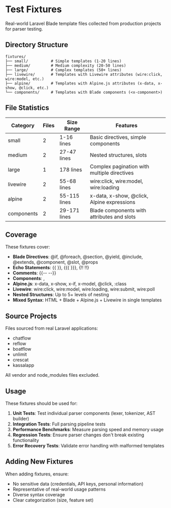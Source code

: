 # Test Fixtures

Real-world Laravel Blade template files collected from production projects for parser testing.

## Directory Structure

```
fixtures/
├── small/          # Simple templates (1-20 lines)
├── medium/         # Medium complexity (20-50 lines)
├── large/          # Complex templates (50+ lines)
├── livewire/       # Templates with Livewire attributes (wire:click, wire:model, etc.)
├── alpine/         # Templates with Alpine.js attributes (x-data, x-show, @click, etc.)
└── components/     # Templates with Blade components (<x-component>)
```

## File Statistics

| Category    | Files | Size Range | Features |
|-------------|-------|------------|----------|
| small       | 2     | 1-16 lines | Basic directives, simple components |
| medium      | 2     | 27-47 lines | Nested structures, slots |
| large       | 1     | 178 lines | Complex pagination with multiple directives |
| livewire    | 2     | 55-68 lines | wire:click, wire:model, wire:loading |
| alpine      | 2     | 55-115 lines | x-data, x-show, @click, Alpine expressions |
| components  | 2     | 29-171 lines | Blade components with attributes and slots |

## Coverage

These fixtures cover:

- **Blade Directives**: @if, @foreach, @section, @yield, @include, @extends, @component, @slot, @props
- **Echo Statements**: {{ }}, {{{ }}}, {!! !!}
- **Comments**: {{-- --}}
- **Components**: <x-component>, <x-slot>
- **Alpine.js**: x-data, x-show, x-if, x-model, @click, :class
- **Livewire**: wire:click, wire:model, wire:loading, wire:submit, wire:poll
- **Nested Structures**: Up to 5+ levels of nesting
- **Mixed Syntax**: HTML + Blade + Alpine.js + Livewire in single templates

## Source Projects

Files sourced from real Laravel applications:
- chatflow
- reflow
- boatflow
- unlimit
- crescat
- kassalapp

All vendor and node_modules files excluded.

## Usage

These fixtures should be used for:

1. **Unit Tests**: Test individual parser components (lexer, tokenizer, AST builder)
2. **Integration Tests**: Full parsing pipeline tests
3. **Performance Benchmarks**: Measure parsing speed and memory usage
4. **Regression Tests**: Ensure parser changes don't break existing functionality
5. **Error Recovery Tests**: Validate error handling with malformed templates

## Adding New Fixtures

When adding fixtures, ensure:
- No sensitive data (credentials, API keys, personal information)
- Representative of real-world usage patterns
- Diverse syntax coverage
- Clear categorization (size, feature set)
